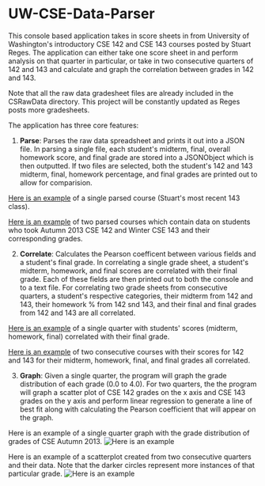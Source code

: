 UW-CSE-Data-Parser
==================

This console based application takes in score sheets in from University of Washington's introductory CSE 142 and CSE 143 courses posted by Stuart Reges. The application can either take one score sheet in and perform analysis on that quarter in particular, or take in two consecutive quarters of 142 and 143 and calculate and graph the correlation between grades in 142 and 143.

Note that all the raw data gradesheet files are already included in the CSRawData directory. This project will be constantly updated as Reges posts more gradesheets.

The application has three core features:

1. **Parse**: Parses the raw data spreadsheet and prints it out into a JSON file. In parsing a single file, each student's midterm, final, overall homework score, and final grade are stored into a JSONObject which is then outputted. If two files are selected, both the student's 142 and 143 midterm, final, homework percentage, and final grades are printed out to allow for comparision.

  [Here is an example](https://raw.githubusercontent.com/gestone/UW-CSE-Data-Parser/master/CSDataJSON/SingleQuarter/2014/cse143winter2014.json) of a single parsed course (Stuart's most recent 143 class).

  [Here is an example](https://raw.githubusercontent.com/gestone/UW-CSE-Data-Parser/master/CSDataJSON/ComparingQuarters/2014/autumn2013winter2014.json) of two parsed courses which contain data on students who took Autumn 2013 CSE 142 and Winter CSE 143 and their corresponding grades.

2. **Correlate**: Calculates the Pearson coefficent between various fields and a student's final grade. In correlating a single grade sheet, a student's midterm, homework, and final scores are correlated with their final grade. Each of these fields are then printed out to both the console and to a text file. For correlating two grade sheets from consecutive quarters, a student's respective categories, their midterm from 142 and 143, their homework % from 142 snd 143, and their final and final grades from 142 and 143 are all correlated. 

  [Here is an example](https://raw.githubusercontent.com/gestone/UW-CSE-Data-Parser/master/CSCorrelationData/2014/cse142autumn2013.json) of a single quarter with students' scores (midterm, homework, final) correlated with their final grade.
  
  [Here is an example](https://raw.githubusercontent.com/gestone/UW-CSE-Data-Parser/master/CSCorrelationData/2014/autumn2013winter2014.txt) of two consecutive courses with their scores for 142 and 143 for their midterm, homework, final, and final grades all correlated.
  
3. **Graph**: Given a single quarter, the program will graph the grade distribution of each grade (0.0 to 4.0). For two quarters, the the program will graph a scatter plot of CSE 142 grades on the x axis and CSE 143 grades on the y axis and perform linear regression to generate a line of best fit along with calculating the Pearson coefficient that will appear on the graph.

  Here is an example of a single quarter graph with the grade distribution of grades of CSE Autumn 2013.
  ![Here is an example](https://raw.githubusercontent.com/gestone/UW-CSE-Data-Parser/master/CSSampleGraphs/cse142autumn2013graph.png) 
  
  Here is an example of a scatterplot created from two consecutive quarters and their data. Note that the darker circles represent more instances of that particular grade.
  ![Here is an example](https://raw.githubusercontent.com/gestone/UW-CSE-Data-Parser/master/CSSampleGraphs/cse142autumn2013cse143winter2014graph.png) 
